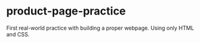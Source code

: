 # product-page-practice

First real-world practice with building a proper webpage. Using only HTML and CSS.